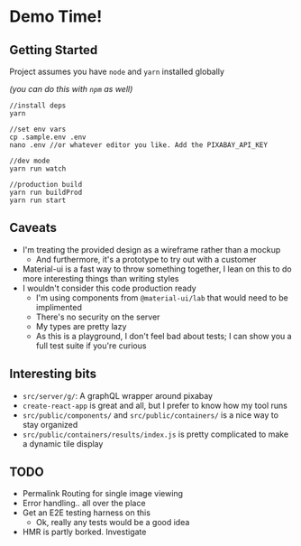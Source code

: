 # Demo Time! 

## Getting Started 

Project assumes you have `node` and `yarn` installed globally

*(you can do this with `npm` as well)*
```
//install deps
yarn

//set env vars
cp .sample.env .env
nano .env //or whatever editor you like. Add the PIXABAY_API_KEY

//dev mode
yarn run watch

//production build
yarn run buildProd
yarn run start

```

## Caveats
- I'm treating the provided design as a wireframe rather than a mockup
    - And furthermore, it's a prototype to try out with a customer
- Material-ui is a fast way to throw something together, I lean on this to do more interesting things than writing styles
- I wouldn't consider this code production ready
    - I'm using components from `@material-ui/lab` that would need to be implimented
    - There's no security on the server
    - My types are pretty lazy
    - As this is a playground, I don't feel bad about tests; I can show you a full test suite if you're curious

## Interesting bits 
- `src/server/g/`: A graphQL wrapper around pixabay
- `create-react-app` is great and all, but I prefer to know how my tool runs
- `src/public/components/` and `src/public/containers/` is a nice way to stay organized
- `src/public/containers/results/index.js` is pretty complicated to make a dynamic tile display


## TODO
- Permalink Routing for single image viewing
- Error handling.. all over the place
- Get an E2E testing harness on this
    - Ok, really any tests would be a good idea
- HMR is partly borked. Investigate
